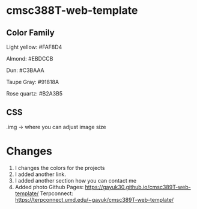 # cmsc388T-web-template

## Color Family
Light yellow: #FAF8D4

Almond: #EBDCCB

Dun: #C3BAAA

Taupe Gray: #91818A

Rose quartz: #B2A3B5

## CSS
.img -> where you can adjust image size

# Changes
1. I changes the colors for the projects
2. I added another link.
3. I added another section how you can contact me
4. Added photo
Github Pages: https://gayuk30.github.io/cmsc389T-web-template/
Terpconnect: https://terpconnect.umd.edu/~gayuk/cmsc389T-web-template/

